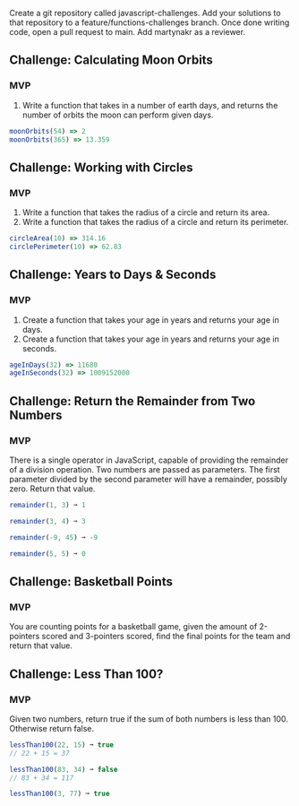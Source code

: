 Create a git repository called javascript-challenges. Add your solutions to that repository to a feature/functions-challenges branch. Once done writing code, open a pull request to main. Add martynakr as a reviewer.

## Challenge: Calculating Moon Orbits

### MVP

1. Write a function that takes in a number of earth days, and returns the
   number of orbits the moon can perform given days.

```js
moonOrbits(54) => 2
moonOrbits(365) => 13.359
```

## Challenge: Working with Circles

### MVP

1. Write a function that takes the radius of a circle and return its area.
2. Write a function that takes the radius of a circle and return its perimeter.

```js
circleArea(10) => 314.16
circlePerimeter(10) => 62.83
```

## Challenge: Years to Days & Seconds

### MVP

1. Create a function that takes your age in years and returns your age in days.
1. Create a function that takes your age in years and returns your age in seconds.

```js
ageInDays(32) => 11680
ageInSeconds(32) => 1009152000
```

## Challenge: Return the Remainder from Two Numbers

### MVP

There is a single operator in JavaScript, capable of providing the remainder of a division operation. Two numbers are passed as parameters. The first parameter divided by the second parameter will have a remainder, possibly zero. Return that value.

```js
remainder(1, 3) ➞ 1

remainder(3, 4) ➞ 3

remainder(-9, 45) ➞ -9

remainder(5, 5) ➞ 0
```

## Challenge: Basketball Points

### MVP

You are counting points for a basketball game, given the amount of 2-pointers scored and 3-pointers scored, find the final points for the team and return that value.

## Challenge: Less Than 100?

### MVP

Given two numbers, return true if the sum of both numbers is less than 100. Otherwise return false.

```js
lessThan100(22, 15) ➞ true
// 22 + 15 = 37

lessThan100(83, 34) ➞ false
// 83 + 34 = 117

lessThan100(3, 77) ➞ true
```
